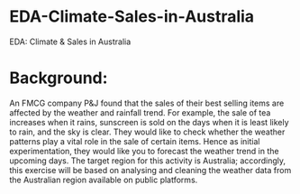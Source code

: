# EDA-Climate-Sales-in-Australia

EDA: Climate & Sales in Australia

# Background:

An FMCG company P&J found that the sales of their best selling items are affected by the weather and rainfall trend. For example, the sale of tea increases when it rains, sunscreen is sold on the days when it is least likely to rain, and the sky is clear. They would like to check whether the weather patterns play a vital role in the sale of certain items. Hence as initial experimentation, they would like you to forecast the weather trend in the upcoming days. The target region for this activity is Australia; accordingly, this exercise will be based on analysing and cleaning the weather data from the Australian region available on public platforms.
